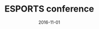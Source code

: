---
title: "ESPORTS conference"
link: "https://esportconf.ru"
thumbnail: "/images/esportconf.jpg"
date: 2016-11-01
---
